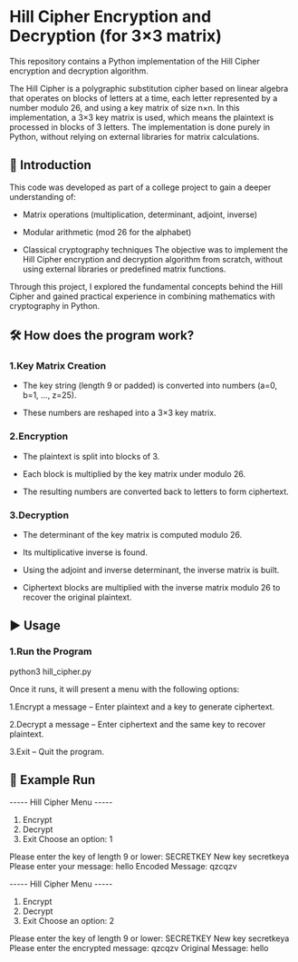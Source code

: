 # Hill Cipher Encryption and Decryption (for 3×3 matrix)
This repository contains a Python implementation of the Hill Cipher encryption and decryption algorithm.

The Hill Cipher is a polygraphic substitution cipher based on linear algebra that operates on blocks of letters at a time, each letter represented by a number modulo 26, and using a key matrix of size n×n.
In this implementation, a 3×3 key matrix is used, which means the plaintext is processed in blocks of 3 letters. The implementation is done purely in Python, without relying on external libraries for matrix calculations.

## 📖 Introduction
This code was developed as part of a college project to gain a deeper understanding of:
- Matrix operations (multiplication, determinant, adjoint, inverse)

- Modular arithmetic (mod 26 for the alphabet)

- Classical cryptography techniques
The objective was to implement the Hill Cipher encryption and decryption algorithm from scratch, without using external libraries or predefined matrix functions.

Through this project, I explored the fundamental concepts behind the Hill Cipher and gained practical experience in combining mathematics with cryptography in Python.

## 🛠 How does the program work?
### 1.Key Matrix Creation
- The key string (length 9 or padded) is converted into numbers (a=0, b=1, ..., z=25).

- These numbers are reshaped into a 3×3 key matrix.

### 2.Encryption
- The plaintext is split into blocks of 3.

- Each block is multiplied by the key matrix under modulo 26.

- The resulting numbers are converted back to letters to form ciphertext.

### 3.Decryption
- The determinant of the key matrix is computed modulo 26.

- Its multiplicative inverse is found.

- Using the adjoint and inverse determinant, the inverse matrix is built.

- Ciphertext blocks are multiplied with the inverse matrix modulo 26 to recover the original plaintext.


## ▶️ Usage
### 1.Run the Program
python3 hill_cipher.py

Once it runs, it will present a menu with the following options:

1.Encrypt a message – Enter plaintext and a key to generate ciphertext.

2.Decrypt a message – Enter ciphertext and the same key to recover plaintext.

3.Exit – Quit the program.


## 📂 Example Run

----- Hill Cipher Menu -----
1. Encrypt
2. Decrypt
3. Exit
Choose an option: 1

Please enter the key of length 9 or lower: SECRETKEY
New key secretkeya
Please enter your message: hello
Encoded Message: qzcqzv


----- Hill Cipher Menu -----
1. Encrypt
2. Decrypt
3. Exit
Choose an option: 2

Please enter the key of length 9 or lower: SECRETKEY
New key secretkeya
Please enter the encrypted message: qzcqzv
Original Message: hello
